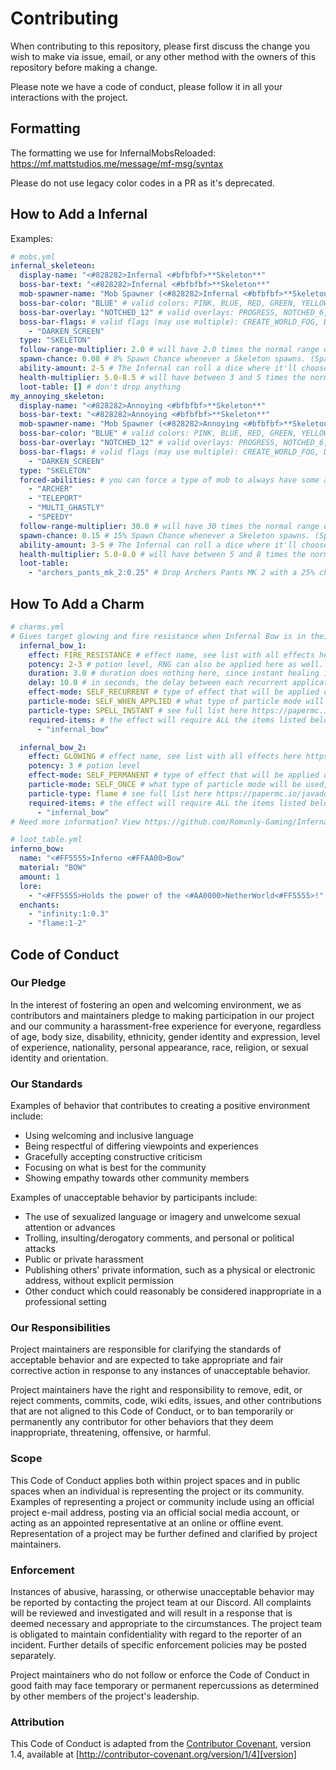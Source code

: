 # Contributing

When contributing to this repository, please first discuss the change you wish to make via issue,
email, or any other method with the owners of this repository before making a change. 

Please note we have a code of conduct, please follow it in all your interactions with the project.
## Formatting 
The formatting we use for InfernalMobsReloaded:
https://mf.mattstudios.me/message/mf-msg/syntax

Please do not use legacy color codes in a PR as it's deprecated.
## How to Add a Infernal
Examples: 
```yml
# mobs.yml
infernal_skeleteon:
  display-name: "<#828282>Infernal <#bfbfbf>**Skeleton**"
  boss-bar-text: "<#828282>Infernal <#bfbfbf>**Skeleton**"
  mob-spawner-name: "Mob Spawner (<#828282>Infernal <#bfbfbf>**Skeleton**)"
  boss-bar-color: "BLUE" # valid colors: PINK, BLUE, RED, GREEN, YELLOW, PURPLE, WHITE
  boss-bar-overlay: "NOTCHED_12" # valid overlays: PROGRESS, NOTCHED_6, NOTCHED_10, NOTCHED_12, NOTCHED_20
  boss-bar-flags: # valid flags (may use multiple): CREATE_WORLD_FOG, DARKEN_SCREEN, PLAY_BOSS_MUSIC
    - "DARKEN_SCREEN"
  type: "SKELETON"
  follow-range-multiplier: 2.0 # will have 2.0 times the normal range of a Skeleton (makes it follow & shoot the player even at longer distances)
  spawn-chance: 0.08 # 8% Spawn Chance whenever a Skeleton spawns. (Spawner mobs do not count)
  ability-amount: 2-5 # The Infernal can roll a dice where it'll choose a number 2-5 for the amount of abilities the Infernal has
  health-multiplier: 5.0-8.5 # will have between 3 and 5 times the normal health amount of a Skeleton
  loot-table: [] # don't drop anything
my_annoying_skeleton:
  display-name: "<#828282>Annoying <#bfbfbf>**Skeleton**"
  boss-bar-text: "<#828282>Annoying <#bfbfbf>**Skeleton**"
  mob-spawner-name: "Mob Spawner (<#828282>Annoying <#bfbfbf>**Skeleton**)"
  boss-bar-color: "BLUE" # valid colors: PINK, BLUE, RED, GREEN, YELLOW, PURPLE, WHITE
  boss-bar-overlay: "NOTCHED_12" # valid overlays: PROGRESS, NOTCHED_6, NOTCHED_10, NOTCHED_12, NOTCHED_20
  boss-bar-flags: # valid flags (may use multiple): CREATE_WORLD_FOG, DARKEN_SCREEN, PLAY_BOSS_MUSIC
    - "DARKEN_SCREEN"
  type: "SKELETON"
  forced-abilities: # you can force a type of mob to always have some abilities, if you want (copy the ability names from either `abilities.yml` or `config.yml`); if you don't want to force any ability, you may safely omit this field
    - "ARCHER"
    - "TELEPORT"
    - "MULTI_GHASTLY"
    - "SPEEDY"
  follow-range-multiplier: 30.0 # will have 30 times the normal range of a Skeleton (makes it follow & shoot the player even at longer distances)
  spawn-chance: 0.15 # 15% Spawn Chance whenever a Skeleton spawns. (Spawner mobs do not count)
  ability-amount: 3-5 # The Infernal can roll a dice where it'll choose a number 3-5 for the amount of abilities the Infernal has
  health-multiplier: 5.0-8.0 # will have between 5 and 8 times the normal health amount of a Skeleton, decimals can also be used here.
  loot-table:
    - "archers_pants_mk_2:0.25" # Drop Archers Pants MK 2 with a 25% chance, also multiple items can drop from this chance, so keep that in mind!
```
## How To Add a Charm
```yml
# charms.yml
# Gives target glowing and fire resistance when Infernal Bow is in their hotbar or offhand or slots specified by charms.yml
  infernal_bow_1:
    effect: FIRE_RESISTANCE # effect name, see list with all effects here https://papermc.io/javadocs/paper/1.18/org/bukkit/potion/PotionEffectType.html
    potency: 2-3 # potion level, RNG can also be applied here as well.
    duration: 3.0 # duration does nothing here, since instant healing is an instant effect
    delay: 10.0 # in seconds, the delay between each recurrent application
    effect-mode: SELF_RECURRENT # type of effect that will be applied on the player, choose from SELF_PERMANENT, SELF_RECURRENT, and TARGET_TEMPORARY
    particle-mode: SELF_WHEN_APPLIED # what type of particle mode will be used, choose from: NONE, SELF_ONCE, SELF_WHEN_APPLIED, TARGET_WHEN_APPLIED, BOTH_WHEN_APPLIED
    particle-type: SPELL_INSTANT # see full list here https://papermc.io/javadocs/paper/1.18/org/bukkit/Particle.html
    required-items: # the effect will require ALL the items listed below to be active
      - "infernal_bow"

  infernal_bow_2:
    effect: GLOWING # effect name, see list with all effects here https://papermc.io/javadocs/paper/1.18/org/bukkit/potion/PotionEffectType.html
    potency: 3 # potion level
    effect-mode: SELF_PERMANENT # type of effect that will be applied on the player, choose from SELF_PERMANENT, SELF_RECURRENT, and TARGET_TEMPORARY
    particle-mode: SELF_ONCE # what type of particle mode will be used, choose from: NONE, SELF_ONCE, SELF_WHEN_APPLIED, TARGET_WHEN_APPLIED, BOTH_WHEN_APPLIED
    particle-type: flame # see full list here https://papermc.io/javadocs/paper/1.18/org/bukkit/Particle.html
    required-items: # the effect will require ALL the items listed below to be active
      - "infernal_bow"
# Need more information? View https://github.com/Romvnly-Gaming/InfernalMobsReloaded/blob/dev/1.18-reset/charms.yml 's comments. 

# loot_table.yml
inferno_bow:
  name: "<#FF5555>Inferno <#FFAA00>Bow"
  material: "BOW"
  amount: 1
  lore:
    - "<#FF5555>Holds the power of the <#AA0000>NetherWorld<#FF5555>!"
  enchants:
    - "infinity:1:0.3"
    - "flame:1-2"
```
## Code of Conduct

### Our Pledge

In the interest of fostering an open and welcoming environment, we as
contributors and maintainers pledge to making participation in our project and
our community a harassment-free experience for everyone, regardless of age, body
size, disability, ethnicity, gender identity and expression, level of experience,
nationality, personal appearance, race, religion, or sexual identity and
orientation.

### Our Standards

Examples of behavior that contributes to creating a positive environment
include:

* Using welcoming and inclusive language
* Being respectful of differing viewpoints and experiences
* Gracefully accepting constructive criticism
* Focusing on what is best for the community
* Showing empathy towards other community members

Examples of unacceptable behavior by participants include:

* The use of sexualized language or imagery and unwelcome sexual attention or
advances
* Trolling, insulting/derogatory comments, and personal or political attacks
* Public or private harassment
* Publishing others' private information, such as a physical or electronic
  address, without explicit permission
* Other conduct which could reasonably be considered inappropriate in a
  professional setting

### Our Responsibilities

Project maintainers are responsible for clarifying the standards of acceptable
behavior and are expected to take appropriate and fair corrective action in
response to any instances of unacceptable behavior.

Project maintainers have the right and responsibility to remove, edit, or
reject comments, commits, code, wiki edits, issues, and other contributions
that are not aligned to this Code of Conduct, or to ban temporarily or
permanently any contributor for other behaviors that they deem inappropriate,
threatening, offensive, or harmful.

### Scope

This Code of Conduct applies both within project spaces and in public spaces
when an individual is representing the project or its community. Examples of
representing a project or community include using an official project e-mail
address, posting via an official social media account, or acting as an appointed
representative at an online or offline event. Representation of a project may be
further defined and clarified by project maintainers.

### Enforcement

Instances of abusive, harassing, or otherwise unacceptable behavior may be
reported by contacting the project team at our Discord. All
complaints will be reviewed and investigated and will result in a response that
is deemed necessary and appropriate to the circumstances. The project team is
obligated to maintain confidentiality with regard to the reporter of an incident.
Further details of specific enforcement policies may be posted separately.

Project maintainers who do not follow or enforce the Code of Conduct in good
faith may face temporary or permanent repercussions as determined by other
members of the project's leadership.

### Attribution

This Code of Conduct is adapted from the [Contributor Covenant][homepage], version 1.4,
available at [http://contributor-covenant.org/version/1/4][version]

[homepage]: http://contributor-covenant.org
[version]: http://contributor-covenant.org/version/1/4/
